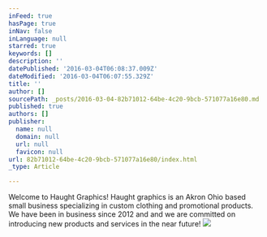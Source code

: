 ```yaml
---
inFeed: true
hasPage: true
inNav: false
inLanguage: null
starred: true
keywords: []
description: ''
datePublished: '2016-03-04T06:08:37.009Z'
dateModified: '2016-03-04T06:07:55.329Z'
title: ''
author: []
sourcePath: _posts/2016-03-04-82b71012-64be-4c20-9bcb-571077a16e80.md
published: true
authors: []
publisher:
  name: null
  domain: null
  url: null
  favicon: null
url: 82b71012-64be-4c20-9bcb-571077a16e80/index.html
_type: Article

---
```

Welcome to Haught Graphics!  Haught graphics is an Akron Ohio based small business specializing in custom clothing and promotional products.  We have been in business since 2012 and and we are committed on introducing new products and services in the near future! ![](https://the-grid-user-content.s3-us-west-2.amazonaws.com/39ef43a8-a65a-4470-9c57-a8f0f209b495.png)